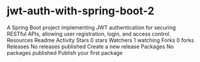 # jwt-auth-with-spring-boot-2
A Spring Boot project implementing JWT authentication for securing RESTful APIs, allowing user registration, login, and access control.  Resources  Readme  Activity Stars  0 stars Watchers  1 watching Forks  0 forks Releases No releases published Create a new release Packages No packages published Publish your first package

